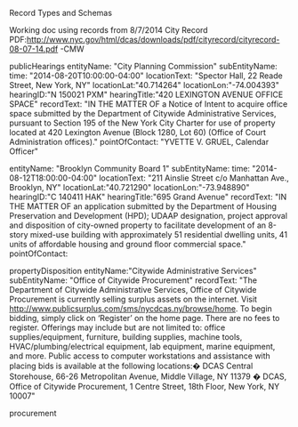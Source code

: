 Record Types and Schemas

Working doc using records from 8/7/2014 City Record PDF:http://www.nyc.gov/html/dcas/downloads/pdf/cityrecord/cityrecord-08-07-14.pdf  -CMW


publicHearings
  entityName: "City Planning Commission"
  subEntityName: 
  time: "2014-08-20T10:00:00-04:00"
  locationText: "Spector Hall, 22 Reade Street, New York, NY"
  locationLat:"40.714264"
  locationLon:"-74.004393"
  hearingID:"N 150021 PXM"
  hearingTitle:"420 LEXINGTON AVENUE OFFICE SPACE"
  recordText: "IN THE MATTER OF a Notice of Intent to acquire office space submitted by the Department of Citywide Administrative Services, pursuant to Section 195 of the New York City Charter for use of property located at 420 Lexington Avenue (Block 1280, Lot 60) (Office of Court Administration offices)."
  pointOfContact: "YVETTE V. GRUEL, Calendar Officer"
  
  
  entityName: "Brooklyn Community Board 1"
  subEntityName: 
  time: "2014-08-12T18:00:00-04:00"
  locationText: "211 Ainslie Street c/o Manhattan Ave., Brooklyn, NY"
  locationLat:"40.721290"
  locationLon:"-73.948890"
  hearingID:"C 140411 HAK"
  hearingTitle:"695 Grand Avenue"
  recordText: "IN THE MATTER OF an application submitted by the Department of Housing Preservation and Development (HPD); UDAAP designation, project approval and disposition of city-owned property to facilitate development of an 8-story mixed-use building with approximately 51 residential dwelling units, 41 units of affordable housing and ground floor commercial space."
   pointOfContact:
  
  
  
  


propertyDisposition
  entityName:"Citywide Administrative Services"
  subEntityName: "Office of Citywide Procurement"
  recordText: "The Department of Citywide Administrative Services, Office of Citywide Procurement is currently selling surplus assets on the internet. Visit http://www.publicsurplus.com/sms/nycdcas.ny/browse/home. To begin bidding, simply click on ‘Register’ on the home page. There are no fees to register. Offerings may include but are not limited to: office supplies/equipment, furniture, building supplies, machine tools, HVAC/plumbing/electrical equipment, lab equipment, marine equipment, and more. Public access to computer workstations and assistance with placing bids is available at the following locations:� DCAS Central Storehouse, 66-26 Metropolitan Avenue, Middle Village, NY 11379 � DCAS, Office of Citywide Procurement, 1 Centre Street, 18th Floor, New York, NY 10007"
  


procurement



